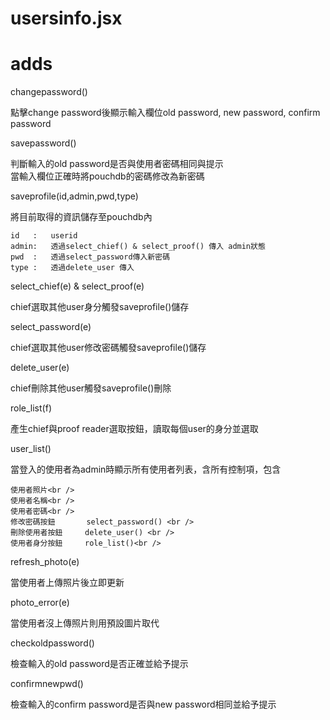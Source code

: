 # usersinfo.jsx

# adds

changepassword()

點擊change password後顯示輸入欄位old password, new password, confirm password

savepassword()

判斷輸入的old password是否與使用者密碼相同與提示<br />
當輸入欄位正確時將pouchdb的密碼修改為新密碼

saveprofile(id,admin,pwd,type)

將目前取得的資訊儲存至pouchdb內

	id   :   userid
	admin:   透過select_chief() & select_proof() 傳入 admin狀態
	pwd  :   透過select_password傳入新密碼
	type :   透過delete_user 傳入

select_chief(e) & select_proof(e)

chief選取其他user身分觸發saveprofile()儲存

select_password(e)

chief選取其他user修改密碼觸發saveprofile()儲存

delete_user(e)

chief刪除其他user觸發saveprofile()刪除

role_list(f)

產生chief與proof reader選取按鈕，讀取每個user的身分並選取

user_list()

當登入的使用者為admin時顯示所有使用者列表，含所有控制項，包含

	使用者照片<br />
	使用者名稱<br />
	使用者密碼<br />
	修改密碼按鈕       select_password() <br />
	刪除使用者按鈕     delete_user() <br />
	使用者身分按鈕     role_list()<br />

refresh_photo(e)

當使用者上傳照片後立即更新
	
photo_error(e)

當使用者沒上傳照片則用預設圖片取代

checkoldpassword()

檢查輸入的old password是否正確並給予提示

confirmnewpwd()

檢查輸入的confirm password是否與new password相同並給予提示


